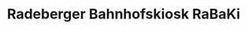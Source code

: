 ---
title: "Radeberger Bahnhofskiosk RaBaKi"
url: /radeberg/radeberger-bahnhofskiosk-rabaki/
shop: Kiosk
---